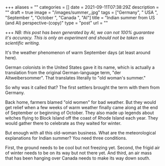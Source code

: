 +++
aliases = ""
categories = []
date = 2021-09-11T07:38:29Z
description = ""
draft = true
image = "/images/summer_.jpg"
tags = ["Germany", " USA ", "September ", "October ", "Canada ", "AI"]
title = "Indian summer from US (and AI) perspective-(copy)"
type = "post"
url = ""

+++
_NB: this post has been generated by AI, we can not 100% guarantee it's accuracy. This is only an experiment and should not be taken as scientific writing._

It's the weather phenomenon of warm September days (at least around here).

German colonists in the United States gave it its name, which is actually a translation from the original German-language term, "der Altweibersommer". That translates literally to "old woman's summer."

So why was it called that? The first settlers brought the term with them from Germany.

Back home, farmers blamed "old women" for bad weather. But they would get relief when a few weeks of warm weather finally came along at the end of September or beginning of October. They also made up legends about witches flying to Block Island off the coast of Rhode Island each year. They would gather there to celebrate as they waited for winter.

But enough with all this old-woman business. What are the meteorological explanations for Indian summer? You need three conditions.

First, the ground needs to be cool but not freezing yet. Second, the frigid air of winter needs to be on its way but not there yet. And third, an air mass that has been hanging over Canada needs to make its way down south. 